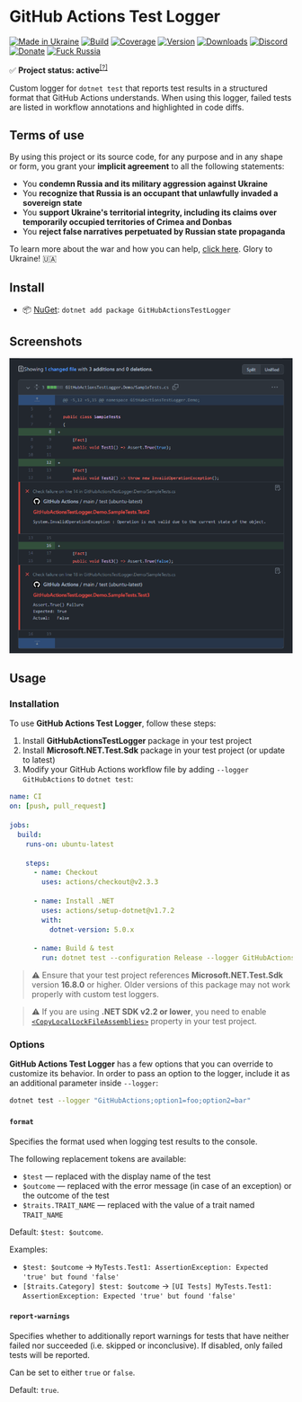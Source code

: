 # GitHub Actions Test Logger

[![Made in Ukraine](https://img.shields.io/badge/made_in-ukraine-ffd700.svg?labelColor=0057b7)](https://vshymanskyy.github.io/StandWithUkraine)
[![Build](https://img.shields.io/github/workflow/status/Tyrrrz/GitHubActionsTestLogger/CI/master)](https://github.com/Tyrrrz/GitHubActionsTestLogger/actions)
[![Coverage](https://img.shields.io/codecov/c/github/Tyrrrz/GitHubActionsTestLogger/master)](https://codecov.io/gh/Tyrrrz/GitHubActionsTestLogger)
[![Version](https://img.shields.io/nuget/v/GitHubActionsTestLogger.svg)](https://nuget.org/packages/GitHubActionsTestLogger)
[![Downloads](https://img.shields.io/nuget/dt/GitHubActionsTestLogger.svg)](https://nuget.org/packages/GitHubActionsTestLogger)
[![Discord](https://img.shields.io/discord/869237470565392384?label=discord)](https://discord.gg/2SUWKFnHSm)
[![Donate](https://img.shields.io/badge/donate-$$$-8a2be2.svg)](https://tyrrrz.me/donate)
[![Fuck Russia](https://img.shields.io/badge/fuck-russia-e4181c.svg?labelColor=000000)](https://twitter.com/tyrrrz/status/1495972128977571848)

✅ **Project status: active**<sup>[[?]](https://github.com/Tyrrrz/.github/blob/master/docs/project-status.md)</sup>

Custom logger for `dotnet test` that reports test results in a structured format that GitHub Actions understands.
When using this logger, failed tests are listed in workflow annotations and highlighted in code diffs.

## Terms of use

By using this project or its source code, for any purpose and in any shape or form, you grant your **implicit agreement** to all the following statements:

- You **condemn Russia and its military aggression against Ukraine**
- You **recognize that Russia is an occupant that unlawfully invaded a sovereign state**
- You **support Ukraine's territorial integrity, including its claims over temporarily occupied territories of Crimea and Donbas**
- You **reject false narratives perpetuated by Russian state propaganda**

To learn more about the war and how you can help, [click here](https://tyrrrz.me). Glory to Ukraine! 🇺🇦

## Install

- 📦 [NuGet](https://nuget.org/packages/GitHubActionsTestLogger): `dotnet add package GitHubActionsTestLogger`

## Screenshots

![diff](./.screenshots/diff.png)

## Usage

### Installation

To use **GitHub Actions Test Logger**, follow these steps:

1. Install **GitHubActionsTestLogger** package in your test project
2. Install **Microsoft.NET.Test.Sdk** package in your test project (or update to latest)
3. Modify your GitHub Actions workflow file by adding `--logger GitHubActions` to `dotnet test`:

```yaml
name: CI
on: [push, pull_request]

jobs:
  build:
    runs-on: ubuntu-latest

    steps:
      - name: Checkout
        uses: actions/checkout@v2.3.3

      - name: Install .NET
        uses: actions/setup-dotnet@v1.7.2
        with:
          dotnet-version: 5.0.x

      - name: Build & test
        run: dotnet test --configuration Release --logger GitHubActions
```

> ⚠️ Ensure that your test project references **Microsoft.NET.Test.Sdk** version **16.8.0** or higher.
Older versions of this package may not work properly with custom test loggers.

> ⚠️ If you are using **.NET SDK v2.2 or lower**, you need to enable [`<CopyLocalLockFileAssemblies>`](https://github.com/Tyrrrz/GitHubActionsTestLogger/issues/5#issuecomment-648431667) property in your test project.

### Options

**GitHub Actions Test Logger** has a few options that you can override to customize its behavior.
In order to pass an option to the logger, include it as an additional parameter inside `--logger`:

```sh
dotnet test --logger "GitHubActions;option1=foo;option2=bar"
```

#### `format`

Specifies the format used when logging test results to the console.

The following replacement tokens are available:

- `$test` — replaced with the display name of the test
- `$outcome` — replaced with the error message (in case of an exception) or the outcome of the test
- `$traits.TRAIT_NAME` — replaced with the value of a trait named `TRAIT_NAME`

Default: `$test: $outcome`.

Examples:

- `$test: $outcome` -> `MyTests.Test1: AssertionException: Expected 'true' but found 'false'`
- `[$traits.Category] $test: $outcome` -> `[UI Tests] MyTests.Test1: AssertionException: Expected 'true' but found 'false'`

#### `report-warnings`

Specifies whether to additionally report warnings for tests that have neither failed nor succeeded (i.e. skipped or inconclusive).
If disabled, only failed tests will be reported.

Can be set to either `true` or `false`.

Default: `true`.

